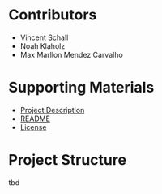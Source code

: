 # Contributors

* Vincent Schall
* Noah Klaholz
* Max Marllon Mendez Carvalho

# Supporting Materials

* [Project Description](description.txt)
* [README](README.md)
* [License](LICENSE.md)

# Project Structure

tbd